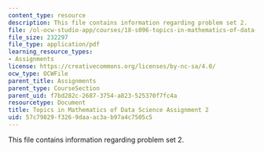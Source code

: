 ```yaml
---
content_type: resource
description: This file contains information regarding problem set 2.
file: /ol-ocw-studio-app/courses/18-s096-topics-in-mathematics-of-data-science-fall-2015/57c79829f3269daaac3ab97a4c7505c5_MIT18_S096F15_Homework_2.pdf
file_size: 232297
file_type: application/pdf
learning_resource_types:
- Assignments
license: https://creativecommons.org/licenses/by-nc-sa/4.0/
ocw_type: OCWFile
parent_title: Assignments
parent_type: CourseSection
parent_uid: f7bd282c-2687-3754-a823-525370f7fc4a
resourcetype: Document
title: Topics in Mathematics of Data Science Assignment 2
uid: 57c79829-f326-9daa-ac3a-b97a4c7505c5
---
```

This file contains information regarding problem set 2.